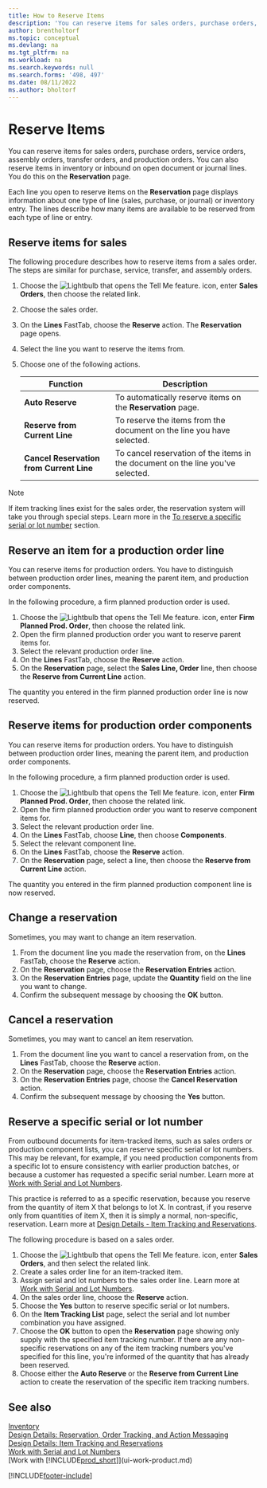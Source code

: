 ```yaml
---
title: How to Reserve Items
description: 'You can reserve items for sales orders, purchase orders, and production orders. You can also reserve items in inventory or inbound on open document lines.'
author: brentholtorf
ms.topic: conceptual
ms.devlang: na
ms.tgt_pltfrm: na
ms.workload: na
ms.search.keywords: null
ms.search.forms: '498, 497'
ms.date: 08/11/2022
ms.author: bholtorf
---
```

# Reserve Items

You can reserve items for sales orders, purchase orders, service orders, assembly orders, transfer orders, and production orders. You can also reserve items in inventory or inbound on open document or journal lines. You do this on the **Reservation** page.

Each line you open to reserve items on the **Reservation** page displays information about one type of line (sales, purchase, or journal) or inventory entry. The lines describe how many items are available to be reserved from each type of line or entry.

## Reserve items for sales

The following procedure describes how to reserve items from a sales order. The steps are similar for purchase, service, transfer, and assembly orders.
  
1. Choose the ![Lightbulb that opens the Tell Me feature.](media/ui-search/search_small.png "Tell me what you want to do") icon, enter **Sales Orders**, then choose the related link.  
2. Choose the sales order.
3. On the **Lines** FastTab, choose the **Reserve** action. The **Reservation** page opens.  
4. Select the line you want to reserve the items from.  
5. Choose one of the following actions.  

    |**Function**|**Description**|
    |------------------|---------------------|  
    |**Auto Reserve**|To automatically reserve items on the **Reservation** page.|  
    |**Reserve from Current Line**|To reserve the items from the document on the line you have selected.|  
    |**Cancel Reservation from Current Line**|To cancel reservation of the items in the document on the line you've selected.|

> [!NOTE]  
> If item tracking lines exist for the sales order, the reservation system will take you through special steps. Learn more in the [To reserve a specific serial or lot number](inventory-how-to-reserve-items.md#reserve-a-specific-serial-or-lot-number) section.  

## Reserve an item for a production order line

You can reserve items for production orders. You have to distinguish between production order lines, meaning the parent item, and production order components.

In the following procedure, a firm planned production order is used.

1. Choose the ![Lightbulb that opens the Tell Me feature.](media/ui-search/search_small.png "Tell me what you want to do") icon, enter **Firm Planned Prod. Order**, then choose the related link.  
2. Open the firm planned production order you want to reserve parent items for.  
3. Select the relevant production order line.  
4. On the **Lines** FastTab, choose the **Reserve** action.
5. On the **Reservation** page, select the **Sales Line, Order** line, then choose the **Reserve from Current Line** action.  

The quantity you entered in the firm planned production order line is now reserved.

## Reserve items for production order components

You can reserve items for production orders. You have to distinguish between production order lines, meaning the parent item, and production order components.

In the following procedure, a firm planned production order is used.

1. Choose the ![Lightbulb that opens the Tell Me feature.](media/ui-search/search_small.png "Tell me what you want to do") icon, enter **Firm Planned Prod. Order**, then choose the related link.  
2. Open the firm planned production order you want to reserve component items for.  
3. Select the relevant production order line.  
4. On the **Lines** FastTab, choose **Line**, then choose **Components**.  
5. Select the relevant component line.  
6. On the **Lines** FastTab, choose the **Reserve** action.  
7. On the **Reservation** page, select a line, then choose the **Reserve from Current Line** action.  

The quantity you entered in the firm planned production component line is now reserved.

## Change a reservation

Sometimes, you may want to change an item reservation.

1. From the document line you made the reservation from, on the **Lines** FastTab, choose the **Reserve** action.  
2. On the **Reservation** page, choose the **Reservation Entries** action.
3. On the **Reservation Entries** page, update the **Quantity** field on the line you want to change.
4. Confirm the subsequent message by choosing the **OK** button.

## Cancel a reservation

Sometimes, you may want to cancel an item reservation.

1. From the document line you want to cancel a reservation from, on the **Lines** FastTab, choose the **Reserve** action.  
2. On the **Reservation** page, choose the **Reservation Entries** action.  
3. On the **Reservation Entries** page, choose the **Cancel Reservation** action.  
4. Confirm the subsequent message by choosing the **Yes** button.  

## Reserve a specific serial or lot number

From outbound documents for item-tracked items, such as sales orders or production component lists, you can reserve specific serial or lot numbers. This may be relevant, for example, if you need production components from a specific lot to ensure consistency with earlier production batches, or because a customer has requested a specific serial number. Learn more at [Work with Serial and Lot Numbers](inventory-how-work-item-tracking.md).

This practice is referred to as a specific reservation, because you reserve from the quantity of item X that belongs to lot X. In contrast, if you reserve only from quantities of item X, then it is simply a normal, non-specific, reservation. Learn more at [Design Details - Item Tracking and Reservations](design-details-item-tracking-and-reservations.md).

The following procedure is based on a sales order.

1. Choose the ![Lightbulb that opens the Tell Me feature.](media/ui-search/search_small.png "Tell me what you want to do") icon, enter **Sales Orders**, and then select the related link.  
2. Create a sales order line for an item-tracked item.  
3. Assign serial and lot numbers to the sales order line. Learn more at [Work with Serial and Lot Numbers](inventory-how-work-item-tracking.md).
4. On the sales order line, choose the **Reserve** action.  
5. Choose the **Yes** button to reserve specific serial or lot numbers.  
6. On the **Item Tracking List** page, select the serial and lot number combination you have assigned.  
7. Choose the **OK** button to open the **Reservation** page showing only supply with the specified item tracking number. If there are any non-specific reservations on any of the item tracking numbers you've specified for this line, you're informed of the quantity that has already been reserved.  
8. Choose either the **Auto Reserve** or the **Reserve from Current Line** action to create the reservation of the specific item tracking numbers.

## See also

[Inventory](inventory-manage-inventory.md)  
[Design Details: Reservation, Order Tracking, and Action Messaging](design-details-reservation-order-tracking-and-action-messaging.md)  
[Design Details: Item Tracking and Reservations](design-details-item-tracking-and-reservations.md)  
[Work with Serial and Lot Numbers](inventory-how-work-item-tracking.md)  
[Work with [!INCLUDE[prod_short](includes/prod_short.md)]](ui-work-product.md)

[!INCLUDE[footer-include](includes/footer-banner.md)]

